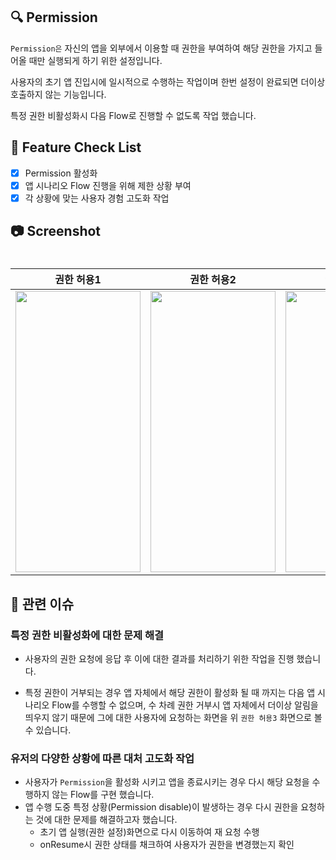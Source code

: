 ## 🔍 Permission
`Permission은` 자신의 앱을 외부에서 이용할 때 권한을 부여하여 해당 권한을 가지고 들어올 때만 실행되게 하기 위한 설정입니다.

사용자의 초기 앱 진입시에 일시적으로 수행하는 작업이며 한번 설정이 완료되면 더이상 호출하지 않는 기능입니다.

특정 권한 비활성화시 다음 Flow로 진행할 수 없도록 작업 했습니다.

## 📝 Feature Check List
  - [x] Permission 활성화
  - [x] 앱 시나리오 Flow 진행을 위해 제한 상황 부여
  - [x] 각 상황에 맞는 사용자 경험 고도화 작업

## 📷 Screenshot

<!-- 작업한 화면이 있다면 스크린 샷으로 첨부해주세요. -->

<h1 align="center">

|   권한 허용1   |   권한 허용2   |  권한 허용3 |
| :-------------: | :-------------: | :-------------: |
| <img src="https://github.com/user-attachments/assets/50b6bc98-0e44-4cfe-9e22-eb88dd44334f" width="200" height="450"/> | <img src="https://github.com/user-attachments/assets/f3aa9bbc-1e70-4edd-ae03-2c961041b72d" width="200" height="450"/> | <img src="https://github.com/user-attachments/assets/c02374a3-e94e-4018-8d93-3e4271ebbabe" width="200" height="450"/> | 

</h1>

## 📮 관련 이슈

### 특정 권한 비활성화에 대한 문제 해결

- 사용자의 권한 요청에 응답 후 이에 대한 결과를 처리하기 위한 작업을 진행 했습니다.

- 특정 권한이 거부되는 경우 앱 자체에서 해당 권한이 활성화 될 때 까지는 다음 앱 시나리오 Flow를 수행할 수 없으며, 수 차례 권한 거부시 앱 자체에서 더이상 알림을 띄우지 않기 때문에 
그에 대한 사용자에 요청하는 화면을 위 `권한 허용3` 화면으로 볼 수 있습니다.

### 유저의 다양한 상황에 따른 대처 고도화 작업

- 사용자가 `Permission`을 활성화 시키고 앱을 종료시키는 경우 다시 해당 요청을 수행하지 않는 Flow를 구현 했습니다.
- 앱 수행 도중 특정 상황(Permission disable)이 발생하는 경우 다시 권한을 요청하는 것에 대한 문제를 해결하고자 했습니다.
    - 초기 앱 실행(권한 설정)화면으로 다시 이동하여 재 요청 수행
    - onResume시 권한 상태를 채크하여 사용자가 권한을 변경했는지 확인
